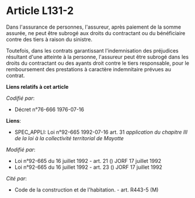 # Article L131-2

Dans l'assurance de personnes, l'assureur, après paiement de la somme assurée, ne peut être subrogé aux droits du contractant
ou du bénéficiaire contre des tiers à raison du sinistre.

Toutefois, dans les contrats garantissant l'indemnisation des préjudices résultant d'une atteinte à la personne, l'assureur
peut être subrogé dans les droits du contractant ou des ayants droit contre le tiers responsable, pour le remboursement des
prestations à caractère indemnitaire prévues au contrat.

**Liens relatifs à cet article**

_Codifié par_:

  - Décret n°76-666 1976-07-16

**Liens**:

  - SPEC_APPLI: Loi n°92-665 1992-07-16 art. 31 *application du chapitre III de la loi à la collectivité territorial de Mayotte*

_Modifié par_:

  - Loi n°92-665 du 16 juillet 1992 - art. 21 () JORF 17 juillet 1992
  - Loi n°92-665 du 16 juillet 1992 - art. 23 () JORF 17 juillet 1992

_Cité par_:

  - Code de la construction et de l'habitation. - art. R443-5 (M)
